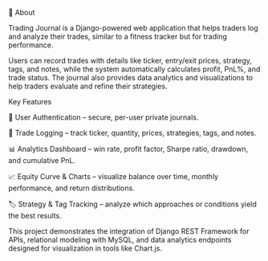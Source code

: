 📌 About

Trading Journal is a Django-powered web application that helps traders log and analyze their trades, similar to a fitness tracker but for trading performance.

Users can record trades with details like ticker, entry/exit prices, strategy, tags, and notes, while the system automatically calculates profit, PnL%, and trade status. The journal also provides data analytics and visualizations to help traders evaluate and refine their strategies.

Key Features

🔐 User Authentication – secure, per-user private journals.

📝 Trade Logging – track ticker, quantity, prices, strategies, tags, and notes.

📊 Analytics Dashboard – win rate, profit factor, Sharpe ratio, drawdown, and cumulative PnL.

📈 Equity Curve & Charts – visualize balance over time, monthly performance, and return distributions.

🏷 Strategy & Tag Tracking – analyze which approaches or conditions yield the best results.

This project demonstrates the integration of Django REST Framework for APIs, relational modeling with MySQL, and data analytics endpoints designed for visualization in tools like Chart.js.